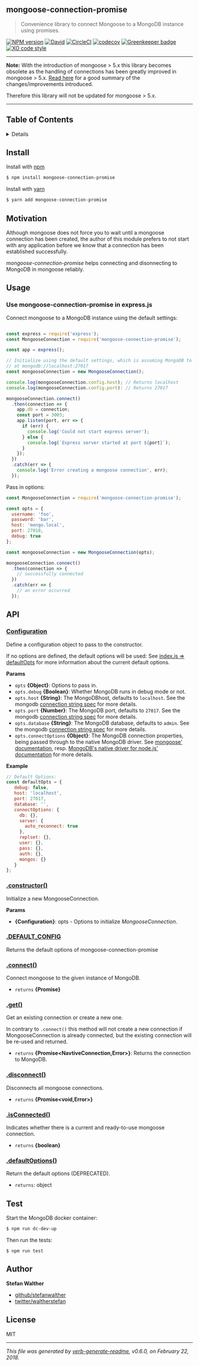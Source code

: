 ## mongoose-connection-promise

> Convenience library to connect Mongoose to a MongoDB instance using promises.

[![NPM version](https://img.shields.io/npm/v/mongoose-connection-promise.svg?style=flat)](https://www.npmjs.com/package/mongoose-connection-promise)
[![David](https://img.shields.io/david/stefanwalther/mongoose-connection-promise.svg)](https://github.com/stefanwalther/mongoose-connection-promise)
[![CircleCI](https://img.shields.io/circleci/project/github/stefanwalther/mongoose-connection-promise.svg)](https://circleci.com/gh/stefanwalther/mongoose-connection-promise/tree/master)
[![codecov](https://codecov.io/gh/stefanwalther/mongoose-connection-promise/branch/master/graph/badge.svg)](https://codecov.io/gh/stefanwalther/mongoose-connection-promise)
[![Greenkeeper badge](https://badges.greenkeeper.io/stefanwalther/mongoose-connection-promise.svg)](https://greenkeeper.io/)
[![XO code style](https://img.shields.io/badge/code_style-XO--space-5ed9c7.svg)](https://github.com/sindresorhus/eslint-config-xo-space)

***

**Note:** With the introduction of mongoose > 5.x this library becomes obsolete as the handling of connections has been greatly improved in mongoose > 5.x.
[Read here](http://thecodebarbarian.com/whats-new-in-mongoose-5-improved-connections.html) for a good summary of the changes/improvements introduced.

Therefore this library will not be updated for mongoose > 5.x.

***

## Table of Contents

<details>

- [Install](#install)
- [Motivation](#motivation)
- [Usage](#usage)
- [API](#api)
- [Test](#test)
- [Author](#author)
- [License](#license)

_(TOC generated by [verb](https://github.com/verbose/verb) using [markdown-toc](https://github.com/jonschlinkert/markdown-toc))_

</details>

## Install

Install with [npm](http://npmjs.org/)
```sh
$ npm install mongoose-connection-promise
```

Install with [yarn](https://yarnpkg.com)
```sh
$ yarn add mongoose-connection-promise
```

## Motivation

Although mongoose does not force you to wait until a mongoose connection has been created, the author of this module prefers to not start with any application before we know that a connection has been established successfully.

_mongoose-connection-promise_ helps connecting and disonnecting to MongoDB in mongoose reliably.

## Usage

### Use mongoose-connection-promise in express.js

Connect mongoose to a MongoDB instance using the default settings:

```js

const express = require('express');
const MongooseConnection = require('mongoose-connection-promise');

const app = express();

// Initialize using the default settings, which is assuming MongoDB to run
// at mongodb://localhost:27017
const mongooseConnection = new MongooseConnection();

console.log(mongooseConnection.config.host); // Returns localhost
console.log(mongooseConnection.config.port): // Returns 27017

mongooseConnection.connect()
  .then(connection => {
    app.db = connection;
    const port = 3003;
    app.listen(port, err => {
      if (err) {
        console.log('Could not start express server');
      } else {
        console.log(`Express server started at port ${port}`);
      }
    });
  })
  .catch(err => {
    console.log('Error creating a mongoose connection', err);
  });

```

Pass in options:

```js
const MongooseConnection = require('mongoose-connection-promise');

const opts = {
  username: 'foo',
  password: 'bar',
  host: 'mongo.local',
  port: 27018,
  debug: true
};

const mongooseConnection = new MongooseConnection(opts);

mongooseConnection.connect()
  .then(connection => {
    // successfully connected
  })
  .catch(err => {
    // an error occurred
  });

```

## API

### [Configuration](lib/index.js#L81)

Define a configuration object to pass to the constructor.

If no options are defined, the default options will be used:
See [index.js => defaultOpts](index.js) for more information about the current default options.

**Params**

* `opts` **{Object}**: Options to pass in.
* `opts.debug` **{Boolean}**: Whether MongoDB runs in debug mode or not.
* `opts.host` **{String}**: The MongoDBhost, defaults to `localhost`.  See the mongodb [connection string spec](https://docs.mongodb.com/manual/reference/connection-string/) for more details.
* `opts.port` **{Number}**: The MongoDB port, defaults to `27017`.  See the mongodb [connection string spec](https://docs.mongodb.com/manual/reference/connection-string/) for more details.
* `opts.database` **{String}**: The MongoDB database, defaults to `admin`.  See the mongodb [connection string spec](https://docs.mongodb.com/manual/reference/connection-string/) for more details.
* `opts.connectOptions` **{Object}**: The MongoDB connection properties, being passed through to the native MongoDB driver. See [mongoose' documentation](http://mongoosejs.com/docs/connections.html), resp. [MongoDB's native driver for node.js' documentation](https://github.com/mongodb/node-mongodb-native) for more details.

**Example**

```js
// Default Options:
const defaultOpts = {
   debug: false,
   host: 'localhost',
   port: 27017,
   database: '',
   connectOptions: {
     db: {},
     server: {
       auto_reconnect: true
     },
     replset: {},
     user: {},
     pass: {},
     auth: {},
     mongos: {}
   }
};
```

### [.constructor()](lib/index.js#L90)

Initialize a new MongooseConnection.

**Params**

* **{Configuration}**: opts - Options to initialize _MongooseConnection_.

### [.DEFAULT_CONFIG](lib/index.js#L102)

Returns the default options of mongoose-connection-promise

### [.connect()](lib/index.js#L115)

Connect mongoose to the given instance of MongoDB.

* `returns` **{Promise}**

### [.get()](lib/index.js#L137)

Get an existing connection or create a new one.

In contrary to `.connect()` this method will not create a new connection if MongooseConnection is already connected,
but the existing connection will be re-used and returned.

* `returns` **{Promise<NavtiveConnection,Error>}**: Returns the connection to MongoDB.

### [.disconnect()](lib/index.js#L151)

Disconnects all mongoose connections.

* `returns` **{Promise<void,Error>}**

### [.isConnected()](lib/index.js#L162)

Indicates whether there is a current and ready-to-use mongoose connection.

* `returns` **{boolean}**

### [.defaultOptions()](lib/index.js#L174)

Return the default options (DEPRECATED).

* `returns`: object

## Test

Start the MongoDB docker container:

```sh
$ npm run dc-dev-up
```

Then run the tests:

```
$ npm run test
```

## Author

**Stefan Walther**

* [github/stefanwalther](https://github.com/stefanwalther)
* [twitter/waltherstefan](http://twitter.com/waltherstefan)

## License

MIT

***

_This file was generated by [verb-generate-readme](https://github.com/verbose/verb-generate-readme), v0.6.0, on February 22, 2018._